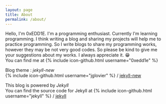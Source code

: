```yaml
---
layout: page
title: About
permalink: /about/
---
```


Hello, I'm 0xEDD1E. I'm a programming enthusiast. Currently I'm learning programming. I think writing a blog and sharing my projects will help me to practice programming. So I write blogs to share my programming works, however they may be not very good codes. So please be kind to give me your suggestions about my works. I always appreciate it. :grin:  
You can find me at {% include icon-github.html username="0xedd1e" %}

Blog theme : *jekyll-new*  
{% include icon-github.html username="jglovier" %} /
[jekyll-new](https://github.com/jglovier/jekyll-new)

This blog is powered by *Jekyll*  
You can find the source code for Jekyll at
{% include icon-github.html username="jekyll" %} /
[jekyll](https://github.com/jekyll/jekyll)
